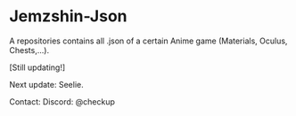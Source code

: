 # Jemzshin-Json
A repositories contains all .json of a certain Anime game (Materials, Oculus, Chests,...).

[Still updating!]

Next update: Seelie.

Contact:
Discord: @checkup